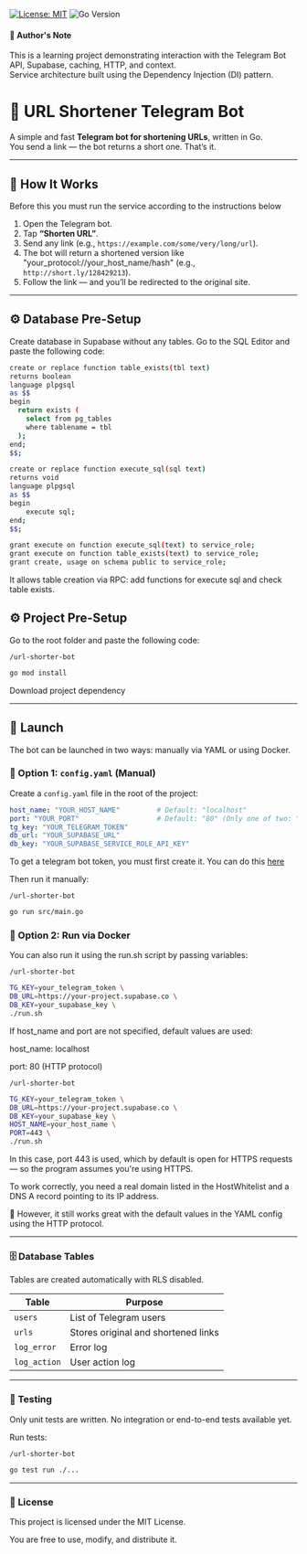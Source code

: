 [![License: MIT](https://img.shields.io/badge/License-MIT-yellow.svg)](./LICENSE)
![Go Version](https://img.shields.io/badge/Language-Go-blue)

#### 📝 Author's Note

This is a learning project demonstrating interaction with the Telegram Bot API, Supabase, caching, HTTP, and context.  
Service architecture built using the Dependency Injection (DI) pattern. 

# 🔗 URL Shortener Telegram Bot

A simple and fast **Telegram bot for shortening URLs**, written in Go.  
You send a link — the bot returns a short one. That’s it.

---

## 📲 How It Works

Before this you must run the service according to the instructions below

1. Open the Telegram bot.
2. Tap **“Shorten URL”**.
3. Send any link (e.g., `https://example.com/some/very/long/url`).
4. The bot will return a shortened version like "your_protocol://your_host_name/hash" (e.g., `http://short.ly/128429213`).
5. Follow the link — and you’ll be redirected to the original site.

---

## ⚙️ Database Pre-Setup


Create database in Supabase without any tables.
Go to the SQL Editor and paste the following code:

```bash
create or replace function table_exists(tbl text)
returns boolean
language plpgsql
as $$
begin
  return exists (
    select from pg_tables
    where tablename = tbl
  );
end;
$$;

create or replace function execute_sql(sql text)
returns void
language plpgsql
as $$
begin
    execute sql;
end;
$$;

grant execute on function execute_sql(text) to service_role;
grant execute on function table_exists(text) to service_role;
grant create, usage on schema public to service_role;
```

It allows table creation via RPC: add functions for execute sql and check table exists.

## ⚙️ Project Pre-Setup

Go to the root folder and paste the following code:

`/url-shorter-bot`
```bash
go mod install
```

Download project dependency

---

## 🚀 Launch

The bot can be launched in two ways: manually via YAML or using Docker.

### 🔧 Option 1: `config.yaml` (Manual)

Create a `config.yaml` file in the root of the project:

```yaml
host_name: "YOUR_HOST_NAME"         # Default: "localhost"
port: "YOUR_PORT"                   # Default: "80" (Only one of two: "80" for HTTP or "443" for HTTPS)
tg_key: "YOUR_TELEGRAM_TOKEN"
db_url: "YOUR_SUPABASE_URL"
db_key: "YOUR_SUPABASE_SERVICE_ROLE_API_KEY"
```

To get a telegram bot token, you must first create it.
You can do this [here](https://t.me/BotFather)

Then run it manually:

`/url-shorter-bot`
```bash
go run src/main.go
```

### 🐳 Option 2: Run via Docker

You can also run it using the run.sh script by passing variables:

`/url-shorter-bot`
```bash
TG_KEY=your_telegram_token \
DB_URL=https://your-project.supabase.co \
DB_KEY=your_supabase_key \
./run.sh
```
If host_name and port are not specified, default values are used:

host_name: localhost

port: 80 (HTTP protocol)

`/url-shorter-bot`
```bash
TG_KEY=your_telegram_token \
DB_URL=https://your-project.supabase.co \
DB_KEY=your_supabase_key \
HOST_NAME=your_host_name \
PORT=443 \
./run.sh
```

In this case, port 443 is used, which by default is open for HTTPS requests — so the program assumes you're using HTTPS.

To work correctly, you need a real domain listed in the HostWhitelist and a DNS A record pointing to its IP address.

📌 However, it still works great with the default values in the YAML config using the HTTP protocol.

---

### 🗄️ Database Tables

Tables are created automatically with RLS disabled.

| Table        | Purpose                             |
| ------------ | ----------------------------------- |
| `users`      | List of Telegram users              |
| `urls`       | Stores original and shortened links |
| `log_error`  | Error log                           |
| `log_action` | User action log                     |

---

### 🧪 Testing

Only unit tests are written. No integration or end-to-end tests available yet.

Run tests:

`/url-shorter-bot`
```bash
go test run ./...
```

---

### 📝 License

This project is licensed under the MIT License.

You are free to use, modify, and distribute it.
